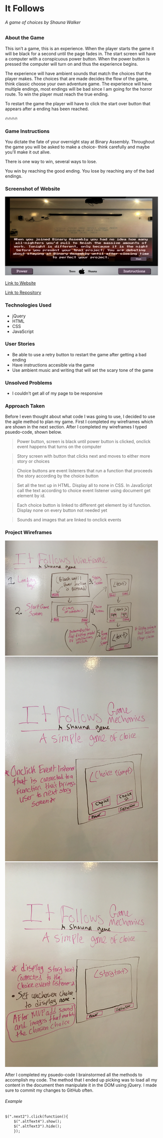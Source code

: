 # It Follows
###### A game of choices by Shauna Walker

### About the Game
This isn’t a game, this is an experience. When the player starts the game it will be black for a second until the page fades in. The start screen will have a computer with a conspicuous power button. When the power button is pressed the computer will turn on and thus the experience begins.

The experience will have ambient sounds that match the choices that the player makes. The choices that are made decides the flow of the game, think classic choose your own adventure game. The experience will have multiple endings, most endings will be bad since I am going for the horror route. To win the player must reach the true ending. 

To restart the game the player will have to click the start over button that appears after a ending has been reached. 

:fire::fire::fire::fire:

### Game Instructions
You dictate the fate of your overnight stay at Binary Assembly. Throughout the game you will be asked to make a choice- think carefully and maybe you'll make it out alive.

There is one way to win, several ways to lose.

You win by reaching the good ending. You lose by reaching any of the bad endings. 

### Screenshot of Website
![](Wireframes/website.png)

[Link to Website](https://clandestine1.github.io/Visual_Novel/)

[Link to Repository](https://github.com/Clandestine1/Visual_Novel)

### Technologies Used
- jQuery
- HTML
- CSS
- JavaScript

### User Stories
- Be able to use a retry button to restart the game after getting a bad ending
- Have instructions accesible via the game 
- Use ambient music and writing that will set the scary tone of the game

### Unsolved Problems
- I couldn't get all of my page to be responsive

### Approach Taken
Before I even thought about what code I was going to use, I decided to use the agile method to plan my game. First I completed my wireframes which are shown in the next section. After I completed my wireframes I typed psuedo-code, shown below. 

>Power button, screen is black until power button is clicked, onclick event happens that turns on the computer

>Story screen with button that clicks next and moves to either more story or choices

>Choice buttons are event listeners that run a function that proceeds the story according by the choice button

>Set all the text up in HTML. Display all to none in CSS. In JavaScript call the text according to choice event listener using document get element by id. 

>Each choice button is linked to different get element by id function. Display none on every button not needed yet

>Sounds and images that are linked to onclick events

### Project Wireframes
![](Wireframes/w3.JPG)
![](Wireframes/w2.JPG)
![](Wireframes/w1.JPG)

After I completed my psuedo-code I brainstormed all the methods to accomplish my code. The method that I ended up picking was to load all my content in the document then manipulate it in the DOM using jQuery. I made sure to commit my changes to GitHub often.

###### Example
```
$(".next2").click(function(){
 	$(".altText4").show();
 	$(".altText3").hide();
 	});

